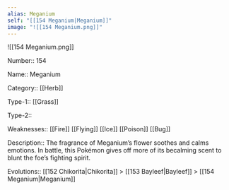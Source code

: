 ```yaml
---
alias: Meganium
self: "[[154 Meganium|Meganium]]"
image: "![[154 Meganium.png]]"
---
```


![[154 Meganium.png]]


Number:: 154

Name:: Meganium

Category:: [[Herb]]

Type-1:: [[Grass]]

Type-2:: 

Weaknesses:: [[Fire]] [[Flying]] [[Ice]] [[Poison]] [[Bug]]

Description:: The fragrance of Meganium’s flower soothes and calms emotions. In battle, this Pokémon gives off more of its becalming scent to blunt the foe’s fighting spirit.

Evolutions:: [[152 Chikorita|Chikorita]] > [[153 Bayleef|Bayleef]] > [[154 Meganium|Meganium]]